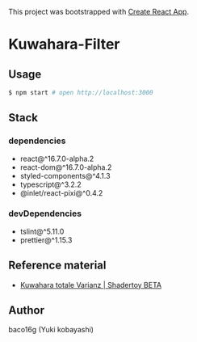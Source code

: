 This project was bootstrapped with [Create React App](https://github.com/facebook/create-react-app).

# Kuwahara-Filter

## Usage

```zsh
$ npm start # open http://localhost:3000
```

## Stack

### dependencies

* react@^16.7.0-alpha.2
* react-dom@^16.7.0-alpha.2
* styled-components@^4.1.3
* typescript@^3.2.2
* @inlet/react-pixi@^0.4.2

### devDependencies

* tslint@^5.11.0
* prettier@^1.15.3

## Reference material

* [Kuwahara totale Varianz | Shadertoy BETA](https://www.shadertoy.com/view/ldKBDm)

## Author

baco16g (Yuki kobayashi)
